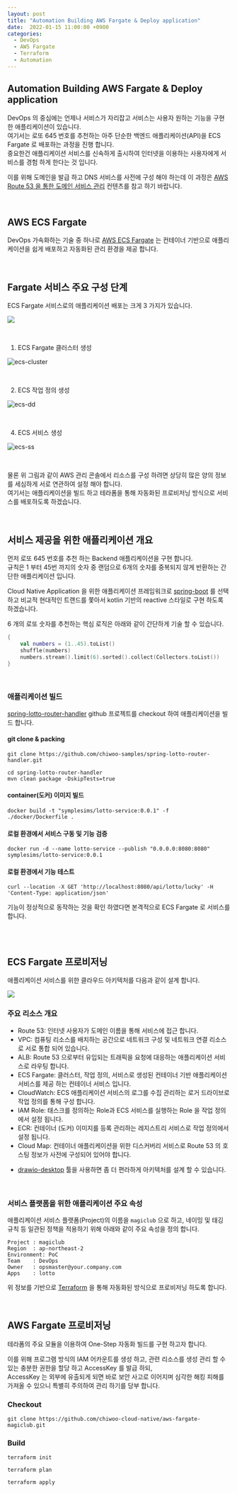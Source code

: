 ```yaml
---
layout: post
title: "Automation Building AWS Fargate & Deploy application"
date:  2022-01-15 11:00:00 +0900
categories: 
  - DevOps
  - AWS Fargate
  - Terraform
  - Automation
---
```


Automation Building AWS Fargate & Deploy application  
---------

DevOps 의 중심에는 언제나 서비스가 자리잡고 서비스는 사용자 원하는 기능을 구현한 애플리케이션이 있습니다.  
여기서는 로또 645 번호를 추천하는 아주 단순한 백엔드 애플리케이션(API)을 ECS Fargate 로 배포하는 과정을 진행 합니다.  
중요한건 애플리케이션 서비스를 신속하게 출시하여 인터넷을 이용하는 사용자에게 서비스를 경험 하게 한다는 것 입니다.  

이를 위해 도메인을 발급 하고 DNS 서비스를 사전에 구성 해야 하는데 이 과정은 [AWS Route 53 을 통한 도메인 서비스 관리](https://symplesims.github.io/devops/route53/acm/hosting/2022/01/11/aws-route53.html) 컨텐츠를 참고 하기 바랍니다. 

<br>

## AWS ECS Fargate

DevOps 가속화하는 기술 중 하나로 [AWS ECS Fargate](https://docs.aws.amazon.com/AmazonECS/latest/userguide/what-is-fargate.html) 는 컨테이너 기반으로 애플리케이션을 쉽게 배포하고 자동화된 관리 환경을 제공 합니다.    

<br>

## Fargate 서비스 주요 구성 단계

ECS Fargate 서비스로의 애플리케이션 배포는 크게 3 가지가 있습니다.   

![](/assets/images/22q1/aws-fargate-0001.png)

<br>

1. ECS Fargate 클러스터 생성
 
![ecs-cluster](/assets/images/22q1/aws-fargate-0002.png)

<br>

2. ECS 작업 정의 생성  

![ecs-dd](/assets/images/22q1/aws-fargate-0003.png)

<br>

4. ECS 서비스 생성  

![ecs-ss](/assets/images/22q1/aws-fargate-0004.png)  

<br>

물론 위 그림과 같이 AWS 관리 콘솔에서 리소스를 구성 하려면 상당히 많은 양의 정보를 세심하게 서로 연관하여 설정 해야 합니다.  
여기서는 애플리케이션을 빌드 하고 테라폼을 통해 자동화된 프로비저닝 방식으로 서비스를 배포하도록 하겠습니다.  

<br>

## 서비스 제공을 위한 애플리케이션 개요   
먼저 로또 645 번호를 추천 하는 Backend 애플리케이션을 구현 합니다.  
규칙은 1 부터 45번 까지의 숫자 중 랜덤으로 6개의 숫자를 중복되지 않게 반환하는 간단한 애플리케이션 입니다. 

Cloud Native Application 을 위한 애플리케이션 프레임워크로 [spring-boot](https://spring.io/projects/spring-boot) 를 선택하고 비교적 현대적인 트랜드를 쫓아서 kotlin 기반의 reactive 스타일로 구현 하도록 하겠습니다.

6 개의 로또 숫자를 추천하는 핵심 로직은 아래와 같이 간단하게 기술 할 수 있습니다.  

```kotlin
{
    val numbers = (1..45).toList()
    shuffle(numbers)
    numbers.stream().limit(6).sorted().collect(Collectors.toList())
}
```

<br>

### 애플리케이션 빌드 
[spring-lotto-router-handler](https://github.com/chiwoo-samples/spring-lotto-router-handler.git) github 프로젝트를 checkout 하여 애플리케이션을 빌드 합니다.

#### git clone & packing 

```
git clone https://github.com/chiwoo-samples/spring-lotto-router-handler.git

cd spring-lotto-router-handler
mvn clean package -DskipTests=true
```

#### container(도커) 이미지 빌드 
```
docker build -t "symplesims/lotto-service:0.0.1" -f ./docker/Dockerfile .
```

#### 로컬 환경에서 서비스 구동 및 기능 검증
```
docker run -d --name lotto-service --publish "0.0.0.0:8080:8080" symplesims/lotto-service:0.0.1
```

#### 로컬 환경에서 기능 테스트
```
curl --location -X GET 'http://localhost:8080/api/lotto/lucky' -H 'Content-Type: application/json'
```

기능이 정상적으로 동작하는 것을 확인 하였다면 본격적으로 ECS Fargate 로 서비스를 합니다. 

<br><br>

## ECS Fargate 프로비저닝 

애플리케이션 서비스를 위한 클라우드 아키텍처를 다음과 같이 설계 합니다.  
 
![](/assets/images/22q1/aws-fargate-1001.png)

### 주요 리소스 개요  
- Route 53: 인터넷 사용자가 도메인 이름을 통해 서비스에 접근 합니다. 
- VPC: 컴퓨팅 리소스를 배치하는 공간으로 네트워크 구성 및 네트워크 연결 리소스로 서로 통합 되어 있습니다.  
- ALB: Route 53 으로부터 유입되는 트래픽을 요청에 대응하는 애플리케이션 서비스로 라우팅 합니다.
- ECS Fargate: 클러스터, 작업 정의, 서비스로 생성된 컨테이너 기반 애플리케이션 서비스를 제공 하는 컨테이너 서비스 입니다.  
- CloudWatch: ECS 애플리케이션 서비스의 로그를 수집 관리하는 로거 드라이브로 작업 정의를 통해 구성 합니다. 
- IAM Role: 태스크를 정의하는 Role과 ECS 서비스를 실행하는 Role 을 작업 정의에서 설정 됩니다. 
- ECR: 컨테이너 (도커) 이미지를 등록 관리하는 레지스트리 서비스로 작업 정의에서 설정 됩니다.  
- Cloud Map: 컨테이너 애플리케이션을 위한 디스커버리 서비스로 Route 53 의 호스팅 정보가 사전에 구성되어 있어야 합니다.

* [drawio-desktop](https://github.com/jgraph/drawio-desktop/releases/tag/v18.0.6) 툴을 사용하면 좀 더 편라하게 아키텍처를 설계 할 수 있습니다.  

<br>

### 서비스 플랫폼을 위한 애플리케이션 주요 속성

애플리케이션 서비스 플랫폼(Project)의 이름을 `magiclub` 으로 하고, 네이밍 및 태깅 규칙 등 일관된 정책을 적용하기 위해 아래와 같이 주요 속성을 정의 합니다.   

```
Project : magiclub
Region  : ap-northeast-2
Environment: PoC
Team    : DevOps
Owner   : opsmaster@your.company.com
Apps    : lotto 
```

위 정보를 기반으로 [Terraform](https://www.terraform.io/) 을 통해 자동화된 방식으로 프로비저닝 하도록 합니다. 

<br>


## AWS Fargate 프로비저닝 

테라폼의 주요 모듈을 이용하여 One-Step 자동화 빌드를 구현 하고자 합니다. 

이를 위해 프로그램 방식의 IAM 어카운트를 생성 하고, 관련 리소스를 생성 관리 할 수 있는 충분한 권한을 할당 하고 AccessKey 를 발급 하되,   
AccessKey 는 외부에 유출되게 되면 바로 보안 사고로 이어지며 심각한 해킹 피해를 가져올 수 있으니 특별히 주의하여 관리 하기를 당부 합니다.   

### Checkout 

```
git clone https://github.com/chiwoo-cloud-native/aws-fargate-magiclub.git
```

### Build
```
terraform init

terraform plan

terraform apply
```

